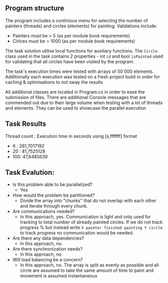 ﻿
## Program structure

The program includes a continious menu for selecting the number of painters (threads) and circles (elements) for painting.
Validations include:
- Painters must be > 5 (as per module book requirements)
- Cirlces must be > 1000 (as per module book requirements)

The task solution utilise local functions for auxiliary functions.
The `Circle` class used in the task contains 2 properties - int `id` and bool `isPainted` used for validating that all circles have been visited by the program.

The task's execution times were tested with arrays of 50 000 elements.
Additionally each execution was tested on a fresh project build in order for caching & optimisations to not sway the results

All additional classes are located in Program.cs in order to ease the submission of files.
There are additional Console messages that are commended out due to their large volume when testing with a lot of threads and elements. They can be used to showcase the parallel execution

## Task Results

Thread count : Execution time in seconds using [s,fffffff] format

- 6 : 261,7017192
- 20 : 81,7525128
- 100: 47,6485639

## Task Evalution:

- Is this problem able to be parallelized? 
    - Yes
- How would the problem be partitioned?
    - Divide the array into "chunks" that do not overlap with each other and iterate through every chunk.
- Are communications needed?
    - In this approach, yes. Communication is light and only used for tracking to total number of already painted circles. 
    If we do not track progress % but instead write `X painter finished painting Y circle` to track progress no communication would be needed.
- Are there any data dependencies?
    - In this approach, no. 
- Are there synchronization needs?
    - In this approach, no
- Will load balancing be a concern?
    - In this approach, no. The array is split as evenly as possible and all circle are assumed to take the same amount of time to paint and movement is assumed instantaneous